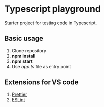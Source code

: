 # Typescript playground

Starter project for testing code in Typescript.

## Basic usage

1. Clone repository
2. **npm install**
3. **npm start**
4. Use _app.ts_ file as entry point

## Extensions for VS code

1. [Prettier](https://marketplace.visualstudio.com/items?itemName=esbenp.prettier-vscode)
2. [ESLint](https://marketplace.visualstudio.com/items?itemName=dbaeumer.vscode-eslint)
